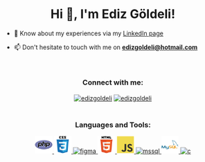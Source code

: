 <h1 align="center">Hi 👋, I'm Ediz Göldeli!</h1>

- 📄 Know about my experiences via my [LinkedIn page](https://www.linkedin.com/in/ediz-göldeli-054765139/)

- 📫 Don't hesitate to touch with me on **edizgoldeli@hotmail.com**
<br><br><br>
<h3 align="center">Connect with me:</h3>
<p align="center">
<a href="https://www.linkedin.com/in/ediz-göldeli-054765139/" target="blank"><img align="center" src="https://raw.githubusercontent.com/rahuldkjain/github-profile-readme-generator/master/src/images/icons/Social/linked-in-alt.svg" alt="edizgoldeli" height="30" width="40" /></a>
<a href="https://instagram.com/edizgoldeli" target="blank"><img align="center" src="https://raw.githubusercontent.com/rahuldkjain/github-profile-readme-generator/master/src/images/icons/Social/instagram.svg" alt="edizgoldeli" height="30" width="40" /></a>
</p>
<h3 align="center"><br>Languages and Tools:</h3>
<p align="center"> 
<a href="https://www.php.net" target="_blank"> <img src="https://raw.githubusercontent.com/devicons/devicon/master/icons/php/php-original.svg" alt="php" width="40" height="40"/> </a>
<a href="https://www.w3schools.com/css/" target="_blank"> <img src="https://raw.githubusercontent.com/devicons/devicon/master/icons/css3/css3-original-wordmark.svg" alt="css3" width="40" height="40"/> </a> 
<a href="https://www.figma.com/" target="_blank"> <img src="https://www.vectorlogo.zone/logos/figma/figma-icon.svg" alt="figma" width="40" height="40"/> </a> <a href="https://www.w3.org/html/" target="_blank"> <img src="https://raw.githubusercontent.com/devicons/devicon/master/icons/html5/html5-original-wordmark.svg" alt="html5" width="40" height="40"/> </a> 
<a href="https://developer.mozilla.org/en-US/docs/Web/JavaScript" target="_blank"> <img src="https://raw.githubusercontent.com/devicons/devicon/master/icons/javascript/javascript-original.svg" alt="javascript" width="40" height="40"/> </a> 
<a href="https://www.microsoft.com/en-us/sql-server" target="_blank"> <img src="https://www.svgrepo.com/show/303229/microsoft-sql-server-logo.svg" alt="mssql" width="40" height="40"/> </a> 
<a href="https://www.mysql.com/" target="_blank"> <img src="https://raw.githubusercontent.com/devicons/devicon/master/icons/mysql/mysql-original-wordmark.svg" alt="mysql" width="40" height="40"/> </a> 
 <a href="https://www.iso.org/standard/74528.html" target="_blank"> <img src="[https://raw.githubusercontent.com/devicons/devicon/master/icons/mysql/mysql-original-wordmark.svg](https://upload.wikimedia.org/wikipedia/commons/1/18/C_Programming_Language.svg)" alt="c" width="40" height="40"/> </a> 
 </p>
